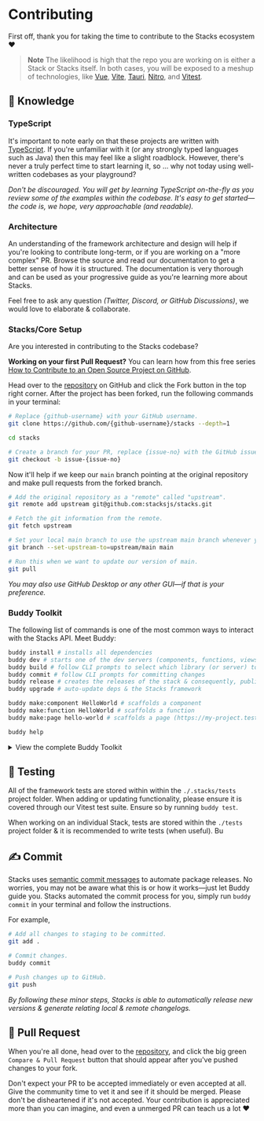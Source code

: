 # Contributing

First off, thank you for taking the time to contribute to the Stacks ecosystem ❤️

> **Note**
> The likelihood is high that the repo you are working on is either a Stack or Stacks itself. In both cases, you will be exposed to a meshup of technologies, like [Vue][vue], [Vite][vite], [Tauri][tauri], [Nitro][nitro], and [Vitest][vitest].

## 💭 Knowledge

### TypeScript

It's important to note early on that these projects are written with [TypeScript][typescript]. If you're unfamiliar with it (or any strongly typed languages such as Java) then this may feel like a slight roadblock. However, there's never a truly perfect time to start learning it, so ... why not today using well-written codebases as your playground?

_Don't be discouraged. You will get by learning TypeScript on-the-fly as you review some of the examples within the codebase. It's easy to get started—the code is, we hope, very approachable (and readable)._

### Architecture

An understanding of the framework architecture and design will help if you're looking to contribute long-term, or if you are working on a "more complex" PR. Browse the source and read our documentation to get a better sense of how it is structured. The documentation is very thorough and can be used as your progressive guide as you're learning more about Stacks.

Feel free to ask any question _(Twitter, Discord, or GitHub Discussions)_, we would love to elaborate & collaborate.

### Stacks/Core Setup

Are you interested in contributing to the Stacks codebase?

**Working on your first Pull Request?** You can learn how from this free series [How to Contribute to an Open Source Project on GitHub][pr-beginner-series].

Head over to the [repository][stacks] on GitHub and click the Fork button in the top right corner. After the project has been forked, run the following commands in your terminal:

```bash
# Replace {github-username} with your GitHub username.
git clone https://github.com/{github-username}/stacks --depth=1

cd stacks

# Create a branch for your PR, replace {issue-no} with the GitHub issue number.
git checkout -b issue-{issue-no}
```

Now it'll help if we keep our `main` branch pointing at the original repository and make
pull requests from the forked branch.

```bash
# Add the original repository as a "remote" called "upstream".
git remote add upstream git@github.com:stacksjs/stacks.git

# Fetch the git information from the remote.
git fetch upstream

# Set your local main branch to use the upstream main branch whenever you run `git pull`.
git branch --set-upstream-to=upstream/main main

# Run this when we want to update our version of main.
git pull
```

_You may also use GitHub Desktop or any other GUI—if that is your preference._

### Buddy Toolkit

The following list of commands is one of the most common ways to interact with the Stacks API. Meet Buddy:

```bash
buddy install # installs all dependencies
buddy dev # starts one of the dev servers (components, functions, views, desktop or docs)
buddy build # follow CLI prompts to select which library (or server) to build
buddy commit # follow CLI prompts for committing changes
buddy release # creates the releases of the stack & consequently, publishes them (to npm)
buddy upgrade # auto-update deps & the Stacks framework

buddy make:component HelloWorld # scaffolds a component
buddy make:function HelloWorld # scaffolds a function
buddy make:page hello-world # scaffolds a page (https://my-project.test/hello-world)

buddy help
```

<details>
<summary>View the complete Buddy Toolkit</summary>

```bash
buddy --help # view help menu
buddy install # installs your dependencies
buddy fresh # fresh reinstall of all deps
buddy update # auto-update deps & the Stacks framework

buddy --version # get the Stacks version
buddy --help # view help menu

# if you need any more info to any command listed here, you may suffix
# any of them via the "help option", i.e. `buddy command --help`

buddy dev # starts one of the dev servers (components, functions, views, or docs)
buddy dev:components # starts local playground dev server
buddy dev:desktop # starts the Desktop playground
buddy dev:views # starts local playground views dev server
buddy dev:functions # stubs local the functions
buddy dev:docs # starts local docs dev server

# for Laravel folks, `serve` may ring more familiar than the `dev` name. Hence, we aliased it:
buddy serve # starts one of the dev servers (components, functions, views, or docs)
buddy serve:components # starts local playground dev server
buddy serve:views # starts local playground views dev server
buddy serve:functions # stubs local the functions
buddy serve:docs # starts local docs dev server

# sets your application key
buddy key:generate

buddy make:stack project
buddy make:component HelloWorld
buddy make:function hello-world
buddy make:page hello-world
buddy make:lang de
buddy make:database cars
buddy make:table brands
buddy make:migration create_cars_table
buddy make:factory cars

buddy lint # runs linter
buddy lint:fix # runs linter and fixes issues

buddy commit # follow CLI prompts for committing staged changes
buddy release # creates the releases for the stack & triggers the Release Action (workflow)
buddy changelog # generates CHANGELOG.md

# building for production (e.g. npm, Vercel, Netlify, et al.)
buddy build # select a specific build (follow CLI prompts)
buddy build:components # builds Vue component library & Web Component library
buddy build:functions # builds function library
buddy build:vue-components # builds Vue 2 & 3-ready Component library
buddy build:web-components # builds framework agnostic Web Component library (i.e. Custom Elements)
buddy build:views # builds views

# when deploying your app/s
buddy deploy:docs
buddy deploy:functions
buddy deploy:views

# select the example to run (follow CLI prompts)
buddy example

# test your stack
buddy test # runs test suite (unit & e2e)
buddy test:coverage # runs test coverage
buddy test:types # runs typecheck
```

</details>

## 🧪 Testing

All of the framework tests are stored within within the `./.stacks/tests` project folder. When adding or updating functionality, please ensure it is covered through our Vitest test suite. Ensure so by running `buddy test`.

When working on an individual Stack, tests are stored within the `./tests` project folder & it is recommended to write tests (when useful). Bu

## ✍️ Commit

Stacks uses [semantic commit messages][semantic-commit-style] to automate package releases. No worries, you may not be aware what this is or how it works—just let Buddy guide you.  Stacks automated the commit process for you, simply run `buddy commit` in your terminal and follow the instructions.

For example,

```bash
# Add all changes to staging to be committed.
git add .

# Commit changes.
buddy commit

# Push changes up to GitHub.
git push
```

_By following these minor steps, Stacks is able to automatically release new versions & generate relating local & remote changelogs._

## 🎉 Pull Request

When you're all done, head over to the [repository][stacks], and click the big green `Compare & Pull Request` button that should appear after you've pushed changes to your fork.

Don't expect your PR to be accepted immediately or even accepted at all. Give the community time to vet it and see if it should be merged. Please don't be disheartened if it's not accepted. Your contribution is appreciated more than you can imagine, and even a unmerged PR can teach us a lot ❤️

[typescript]: https://www.typescriptlang.org
[vue]: https://vuejs.org/
[vite]: https://vitejs.dev/
[tauri]: https://tauri.app/
[nitro]: https://nitro.unjs.io/
[vitest]: https://vitest.dev/
[stacks]: https://github.com/stacksjs/stacks
[semantic-commit-style]: https://gist.github.com/joshbuchea/6f47e86d2510bce28f8e7f42ae84c716
[pr-beginner-series]: https://app.egghead.io/courses/how-to-contribute-to-an-open-source-project-on-github
